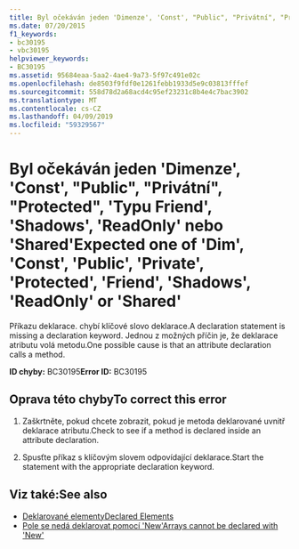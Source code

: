 ```yaml
---
title: Byl očekáván jeden 'Dimenze', 'Const', "Public", "Privátní", "Protected", 'Typu Friend', 'Shadows', 'ReadOnly' nebo 'Shared'
ms.date: 07/20/2015
f1_keywords:
- bc30195
- vbc30195
helpviewer_keywords:
- BC30195
ms.assetid: 95684eaa-5aa2-4ae4-9a73-5f97c491e02c
ms.openlocfilehash: de8503f9fdf0e1261febb1933d5e9c03813fffef
ms.sourcegitcommit: 558d78d2a68acd4c95ef23231c8b4e4c7bac3902
ms.translationtype: MT
ms.contentlocale: cs-CZ
ms.lasthandoff: 04/09/2019
ms.locfileid: "59329567"
---
```

# <a name="expected-one-of-dim-const-public-private-protected-friend-shadows-readonly-or-shared"></a><span data-ttu-id="49201-102">Byl očekáván jeden 'Dimenze', 'Const', "Public", "Privátní", "Protected", 'Typu Friend', 'Shadows', 'ReadOnly' nebo 'Shared'</span><span class="sxs-lookup"><span data-stu-id="49201-102">Expected one of 'Dim', 'Const', 'Public', 'Private', 'Protected', 'Friend', 'Shadows', 'ReadOnly' or 'Shared'</span></span>
<span data-ttu-id="49201-103">Příkazu deklarace. chybí klíčové slovo deklarace.</span><span class="sxs-lookup"><span data-stu-id="49201-103">A declaration statement is missing a declaration keyword.</span></span> <span data-ttu-id="49201-104">Jednou z možných příčin je, že deklarace atributu volá metodu.</span><span class="sxs-lookup"><span data-stu-id="49201-104">One possible cause is that an attribute declaration calls a method.</span></span>  
  
 <span data-ttu-id="49201-105">**ID chyby:** BC30195</span><span class="sxs-lookup"><span data-stu-id="49201-105">**Error ID:** BC30195</span></span>  
  
## <a name="to-correct-this-error"></a><span data-ttu-id="49201-106">Oprava této chyby</span><span class="sxs-lookup"><span data-stu-id="49201-106">To correct this error</span></span>  
  
1. <span data-ttu-id="49201-107">Zaškrtněte, pokud chcete zobrazit, pokud je metoda deklarované uvnitř deklarace atributu.</span><span class="sxs-lookup"><span data-stu-id="49201-107">Check to see if a method is declared inside an attribute declaration.</span></span>  
  
2. <span data-ttu-id="49201-108">Spusťte příkaz s klíčovým slovem odpovídající deklarace.</span><span class="sxs-lookup"><span data-stu-id="49201-108">Start the statement with the appropriate declaration keyword.</span></span>  
  
## <a name="see-also"></a><span data-ttu-id="49201-109">Viz také:</span><span class="sxs-lookup"><span data-stu-id="49201-109">See also</span></span>

- [<span data-ttu-id="49201-110">Deklarované elementy</span><span class="sxs-lookup"><span data-stu-id="49201-110">Declared Elements</span></span>](../../visual-basic/programming-guide/language-features/declared-elements/index.md)
- [<span data-ttu-id="49201-111">Pole se nedá deklarovat pomocí 'New'</span><span class="sxs-lookup"><span data-stu-id="49201-111">Arrays cannot be declared with 'New'</span></span>](../../visual-basic/misc/bc30053.md)
